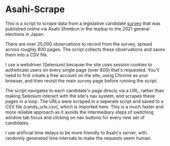 # Asahi-Scrape

 This is a script to scrape data from a legislative candidate
 [survey](https://www.asahi.com/senkyo/shuinsen/2021/asahitodai/) that was published online via Asahi Shimbun in the leadup
 to the 2021 general elections in Japan. 

 There are over 25,000 observations to record from the survey, spread 
 across roughly 800 pages. The script collects these observations and 
 saves them into a CSV file. 

 I use a webdriver (Selenium) because the site uses session cookies to 
 autheticate users on every single page (over 800) that's requested.
 You'll need to first create a free account on the site, using Chrome as
 your browser, and then revisit the main survey page before running 
 the script.

 The script navigates to each candidate's page direcly via a URL, rather
 than making Selenium interact with the site's nav system, and scrapes 
 these pages in a loop. The URLs were scraped in a seperate script and
 saved to a CSV file (cands_urls.csv), which is imported here. This is 
 a much faster and more reliable approach as it avoids the intermediary 
 steps of switching window tab focus and clicking on nav buttons for
 every new set of candidates.  

 I use artificial time delays to be more friendly to Asahi's server, 
 with randomly generated time intervals to make the requests seem human. 
